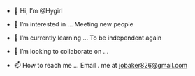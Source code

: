 - 👋 Hi, I’m @Hygirl 
- 👀 I’m interested in ... Meeting new people

- 🌱 I’m currently learning ... To be independent again

- 💞️ I’m looking to collaborate on ...
- 📫 How to reach me ... Email . me at jobaker826@gmail.com

<!---
Hygirl/Hygirl is a ✨ special ✨ repository because its `README.md` (this file) appears on your GitHub profile.
You can click the Preview link to take a look at your changes.
--->
